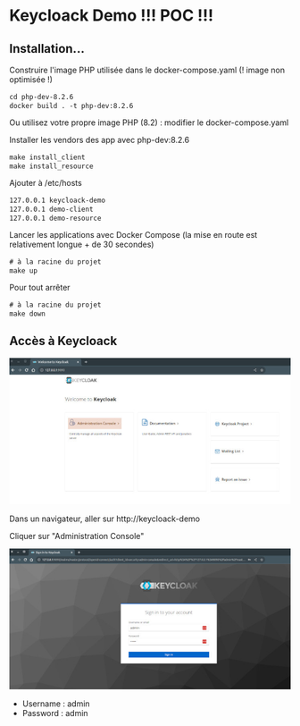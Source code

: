 # Keycloack Demo !!! POC !!!

## Installation...

Construire l'image PHP utilisée dans le docker-compose.yaml (! image non optimisée !)

```shell
cd php-dev-8.2.6
docker build . -t php-dev:8.2.6
```
Ou utilisez votre propre image PHP (8.2) : modifier le docker-compose.yaml 

Installer les vendors des app avec php-dev:8.2.6

```shell
make install_client
make install_resource
```

Ajouter à /etc/hosts

```text
127.0.0.1 keycloack-demo
127.0.0.1 demo-client
127.0.0.1 demo-resource
```

Lancer les applications avec Docker Compose (la mise en route est relativement longue + de 30 secondes)

```shell
# à la racine du projet
make up
```

Pour tout arrêter

```shell
# à la racine du projet
make down
```

## Accès à Keycloack

![welcome keycloack](./img/keycloack_welcome.jpg)

Dans un navigateur, aller sur http://keycloack-demo

Cliquer sur "Administration Console"

![keycloack login](./img/keycloack_login.jpg)

- Username : admin
- Password : admin
